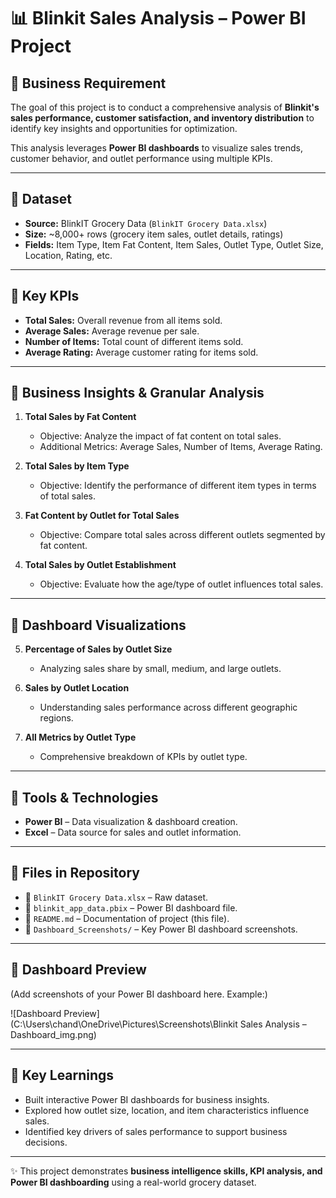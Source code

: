 # 📊 Blinkit Sales Analysis – Power BI Project  

## 🔹 Business Requirement  
The goal of this project is to conduct a comprehensive analysis of **Blinkit's sales performance, customer satisfaction, and inventory distribution** to identify key insights and opportunities for optimization.  

This analysis leverages **Power BI dashboards** to visualize sales trends, customer behavior, and outlet performance using multiple KPIs.  

---

## 🔹 Dataset  
- **Source:** BlinkIT Grocery Data (`BlinkIT Grocery Data.xlsx`)  
- **Size:** ~8,000+ rows (grocery item sales, outlet details, ratings)  
- **Fields:** Item Type, Item Fat Content, Item Sales, Outlet Type, Outlet Size, Location, Rating, etc.  

---

## 🔹 Key KPIs  
- **Total Sales:** Overall revenue from all items sold.  
- **Average Sales:** Average revenue per sale.  
- **Number of Items:** Total count of different items sold.  
- **Average Rating:** Average customer rating for items sold.  

---

## 🔹 Business Insights & Granular Analysis  

1. **Total Sales by Fat Content**  
   - Objective: Analyze the impact of fat content on total sales.  
   - Additional Metrics: Average Sales, Number of Items, Average Rating.  

2. **Total Sales by Item Type**  
   - Objective: Identify the performance of different item types in terms of total sales.  

3. **Fat Content by Outlet for Total Sales**  
   - Objective: Compare total sales across different outlets segmented by fat content.  

4. **Total Sales by Outlet Establishment**  
   - Objective: Evaluate how the age/type of outlet influences total sales.  

---

## 🔹 Dashboard Visualizations  

5. **Percentage of Sales by Outlet Size**  
   - Analyzing sales share by small, medium, and large outlets.  

6. **Sales by Outlet Location**  
   - Understanding sales performance across different geographic regions.  

7. **All Metrics by Outlet Type**  
   - Comprehensive breakdown of KPIs by outlet type.  

---

## 🔹 Tools & Technologies  
- **Power BI** – Data visualization & dashboard creation.  
- **Excel** – Data source for sales and outlet information.  

---

## 🔹 Files in Repository  
- 📁 `BlinkIT Grocery Data.xlsx` – Raw dataset.  
- 📁 `blinkit_app_data.pbix` – Power BI dashboard file.  
- 📄 `README.md` – Documentation of project (this file).  
- 📸 `Dashboard_Screenshots/` – Key Power BI dashboard screenshots.  

---

## 🔹 Dashboard Preview  
(Add screenshots of your Power BI dashboard here. Example:)  

![Dashboard Preview](C:\Users\chand\OneDrive\Pictures\Screenshots\Blinkit Sales Analysis –Dashboard_img.png)  

---

## 🔹 Key Learnings  
- Built interactive Power BI dashboards for business insights.  
- Explored how outlet size, location, and item characteristics influence sales.  
- Identified key drivers of sales performance to support business decisions.  

---

✨ This project demonstrates **business intelligence skills, KPI analysis, and Power BI dashboarding** using a real-world grocery dataset.  
